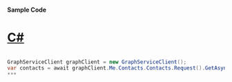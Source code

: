 #### Sample Code
# [C#](#tab/c-sharp)

```C#

GraphServiceClient graphClient = new GraphServiceClient();
var contacts = await graphClient.Me.Contacts.Contacts.Request().GetAsync();
*** 

```